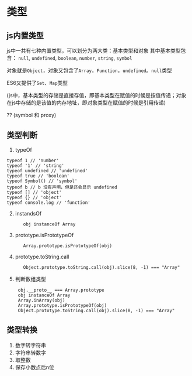 # 类型

## js内置类型
js中一共有七种内置类型，可以划分为两大类：基本类型和对象
其中基本类型包含： `null`, `undefined`, `boolean`, `number`, `string`, `symbol`

对象就是`Object`，对象又包含了`Array`，`Function`，`undefined`。`null`类型

ES6又提供了`Set`、`Map`类型

(js中，基本类型的存储是直接存值，即基本类型在赋值的时候是按值传递；对象在js中存储的是该值的内存地址，即对象类型在赋值的时候是引用传递)

?? (symbol 和 proxy)

## 类型判断
1. typeOf
  ```
  typeof 1 // 'number'
  typeof '1' // 'string'
  typeof undefined // 'undefined'
  typeof true // 'boolean'
  typeof Symbol() // 'symbol'
  typeof b // b 没有声明，但是还会显示 undefined
  typeof [] // 'object'
  typeof {} // 'object'
  typeof console.log // 'function'
  ```
2. instandsOf
   ```
      obj instanceOf Array
   ```
3. prototype.isPrototypeOf
   ```
      Array.prototype.isPrototypeOf(obj)
   ```
4. prototype.toString.call
   ```
      Object.prototype.toString.call(obj).slice(8, -1) === "Array"
   ```
5. 判断数组类型
   ```
    obj.__proto__ === Array.prototype
    obj instanceOf Array
    Array.inArray(obj)
    Array.prototype.isPrototypeOf(obj)
    Object.prototype.toString.call(obj).slice(8, -1) === "Array"
   ```

## 类型转换
1. 数字转字符串
2. 字符串转数字
3. 取整数
4. 保存小数点后n位
